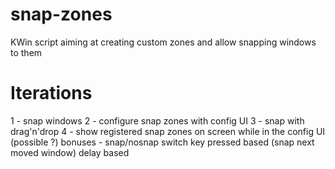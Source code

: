 # snap-zones
KWin script aiming at creating custom zones and allow snapping windows to them

# Iterations

1 - snap windows
2 - configure snap zones with config UI
3 - snap with drag'n'drop
4 - show registered snap zones on screen while in the config UI (possible ?)
bonuses - snap/nosnap switch
  key pressed based (snap next moved window)
  delay based